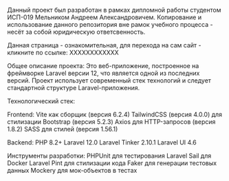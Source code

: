 Данный проект был разработан в рамках дипломной работы студентом ИСП-019 Мельником Андреем Александровичем.
Копирование и использование данного репозитория вне рамок учебного процесса - несёт за собой юридическую ответсвенность.

Данная страница - ознакомительная, для перехода на сам сайт - кликните по ссылке:
XXXXXXXXXXXX

Общее описание проекта:
Это веб-приложение, построенное на фреймворке Laravel версии 12, что является одной из последних версий. Проект использует современный стек технологий и следует стандартной структуре Laravel-приложения.

Технологический стек:

Frontend:
Vite как сборщик (версия 6.2.4)
TailwindCSS (версия 4.0.0) для стилизации
Bootstrap (версия 5.2.3)
Axios для HTTP-запросов (версия 1.8.2)
SASS для стилей (версия 1.56.1)

Backend:
PHP 8.2+
Laravel 12.0
Laravel Tinker 2.10.1
Laravel UI 4.6

Инструменты разработки:
PHPUnit для тестирования
Laravel Sail для Docker
Laravel Pint для стилизации кода
Faker для генерации тестовых данных
Mockery для мок-объектов в тестах

